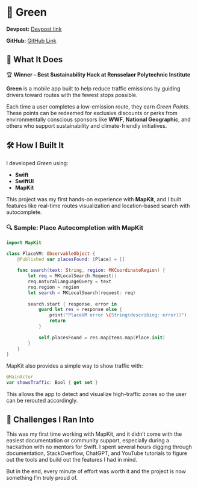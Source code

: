 # 🌿 Green


**Devpost:** [Devpost link](https://devpost.com/software/green-aed7s9)

**GitHub:** [GitHub Link](https://github.com/mravaloarison/Green)



## 🚗 What It Does

🏆 **Winner – Best Sustainability Hack at Rensselaer Polytechnic Institute**

**Green** is a mobile app built to help reduce traffic emissions by guiding drivers toward routes with the fewest stops possible. 

Each time a user completes a low-emission route, they earn *Green Points*. These points can be redeemed for exclusive discounts or perks from environmentally conscious sponsors like **WWF**, **National Geographic**, and others who support sustainability and climate-friendly initiatives.


## 🛠️ How I Built It

I developed *Green* using:

- **Swift**
- **SwiftUI**
- **MapKit**

This project was my first hands-on experience with **MapKit**, and I built features like real-time routes visualization and location-based search with autocomplete.

### 🔍 Sample: Place Autocompletion with MapKit

```swift
import MapKit

class PlaceVM: ObservableObject {
    @Published var placesFound: [Place] = []
    
    func search(text: String, region: MKCoordinateRegion) {
        let req = MKLocalSearch.Request()
        req.naturalLanguageQuery = text
        req.region = region
        let search = MKLocalSearch(request: req)
        
        search.start { response, error in
            guard let res = response else {
                print("PlaceVM error \(String(describing: error))")
                return
            }
            
            self.placesFound = res.mapItems.map(Place.init)
        }
    }
}
```

MapKit also provides a simple way to show traffic with:

```swift
@MainActor
var showsTraffic: Bool { get set }
```

This allows the app to detect and visualize high-traffic zones so the user can be rerouted accordingly.

## 🚧 Challenges I Ran Into

This was my first time working with MapKit, and it didn’t come with the easiest documentation or community support, especially during a hackathon with no mentors for Swift. I spent several hours digging through documentation, StackOverflow, ChatGPT, and YouTube tutorials to figure out the tools and build out the features I had in mind.

But in the end, every minute of effort was worth it and the project is now something I’m truly proud of.
